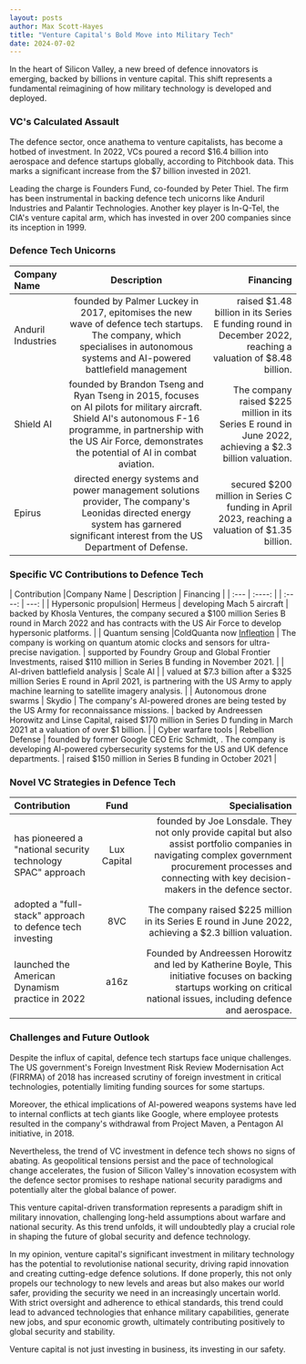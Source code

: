 ```yaml
---
layout: posts
author: Max Scott-Hayes
title: "Venture Capital's Bold Move into Military Tech"
date: 2024-07-02
---
```

In the heart of Silicon Valley, a new breed of defence innovators is emerging, backed by billions in venture capital. This shift represents a fundamental reimagining of how military technology is developed and deployed.

### VC's Calculated Assault

The defence sector, once anathema to venture capitalists, has become a hotbed of investment. In 2022, VCs poured a record $16.4 billion into aerospace and defence startups globally, according to Pitchbook data. This marks a significant increase from the $7 billion invested in 2021.

Leading the charge is Founders Fund, co-founded by Peter Thiel. The firm has been instrumental in backing defence tech unicorns like Anduril Industries and Palantir Technologies. Another key player is In-Q-Tel, the CIA's venture capital arm, which has invested in over 200 companies since its inception in 1999.

### Defence Tech Unicorns

| Company Name | Description | Financing |
| :---        |    :----:   |          ---: |
| Anduril Industries      | founded by Palmer Luckey in 2017, epitomises the new wave of defence tech startups. The company, which specialises in autonomous systems and AI-powered battlefield management       | raised $1.48 billion in its Series E funding round in December 2022, reaching a valuation of $8.48 billion.  |
| Shield AI   | founded by Brandon Tseng and Ryan Tseng in 2015, focuses on AI pilots for military aircraft.  Shield AI's autonomous F-16 programme, in partnership with the US Air Force, demonstrates the potential of AI in combat aviation.        | The company raised $225 million in its Series E round in June 2022, achieving a $2.3 billion valuation.  |
| Epirus      | directed energy systems and power management solutions provider,  The company's Leonidas directed energy system has garnered significant interest from the US Department of Defense.       | secured $200 million in Series C funding in April 2023, reaching a valuation of $1.35 billion.   |

### Specific VC Contributions to Defence Tech

| Contribution |Company Name | Description | Financing |
| :---      |    :----:   |    |    :----:   |          ---: |
| Hypersonic propulsion| Hermeus | developing Mach 5 aircraft | backed by Khosla Ventures, the company secured a $100 million Series B round in March 2022 and has contracts with the US Air Force to develop hypersonic platforms. |
| Quantum sensing |ColdQuanta now [Infleqtion](https://www.infleqtion.com) | The company is working on quantum atomic clocks and sensors for ultra-precise navigation. | supported by Foundry Group and Global Frontier Investments, raised $110 million in Series B funding in November 2021. |
| AI-driven battlefield analysis | Scale AI |  | valued at $7.3 billion after a $325 million Series E round in April 2021, is partnering with the US Army to apply machine learning to satellite imagery analysis. |
| Autonomous drone swarms | Skydio | The company's AI-powered drones are being tested by the US Army for reconnaissance missions. | backed by Andreessen Horowitz and Linse Capital, raised $170 million in Series D funding in March 2021 at a valuation of over $1 billion. |
| Cyber warfare tools | Rebellion Defense |  founded by former Google CEO Eric Schmidt, . The company is developing AI-powered cybersecurity systems for the US and UK defence departments. | raised $150 million in Series B funding in October 2021 |

### Novel VC Strategies in Defence Tech

| Contribution | Fund | Specialisation |
| :---        |    :----:   |          ---: |
| has pioneered a "national security technology SPAC" approach | Lux Capital | founded by Joe Lonsdale. They not only provide capital but also assist portfolio companies in navigating complex government procurement processes and connecting with key decision-makers in the defence sector. |
| adopted a "full-stack" approach to defence tech investing | 8VC | The company raised $225 million in its Series E round in June 2022, achieving a $2.3 billion valuation.  |
| launched the American Dynamism practice in 2022 | a16z | Founded by Andreessen Horowitz and led by Katherine Boyle, This initiative focuses on backing startups working on critical national issues, including defence and aerospace. |

### Challenges and Future Outlook

Despite the influx of capital, defence tech startups face unique challenges. The US government's Foreign Investment Risk Review Modernisation Act (FIRRMA) of 2018 has increased scrutiny of foreign investment in critical technologies, potentially limiting funding sources for some startups.

Moreover, the ethical implications of AI-powered weapons systems have led to internal conflicts at tech giants like Google, where employee protests resulted in the company's withdrawal from Project Maven, a Pentagon AI initiative, in 2018.

Nevertheless, the trend of VC investment in defence tech shows no signs of abating. As geopolitical tensions persist and the pace of technological change accelerates, the fusion of Silicon Valley's innovation ecosystem with the defence sector promises to reshape national security paradigms and potentially alter the global balance of power.

This venture capital-driven transformation represents a paradigm shift in military innovation, challenging long-held assumptions about warfare and national security. As this trend unfolds, it will undoubtedly play a crucial role in shaping the future of global security and defence technology. 

In my opinion, venture capital's significant investment in military technology has the potential to revolutionise national security, driving rapid innovation and creating cutting-edge defence solutions. If done properly, this not only propels our technology to new levels and areas but also makes our world safer, providing the security we need in an increasingly uncertain world. With strict oversight and adherence to ethical standards, this trend could lead to advanced technologies that enhance military capabilities, generate new jobs, and spur economic growth, ultimately contributing positively to global security and stability. 

Venture capital is not just investing in business, its investing in our safety. 